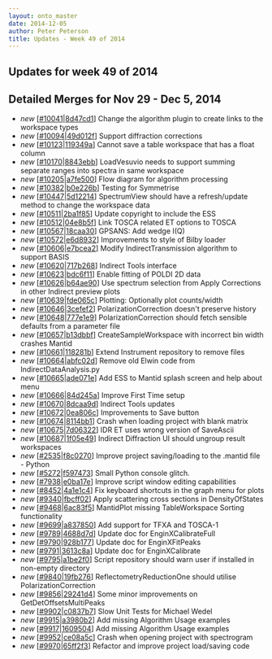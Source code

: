 ```yaml
---
layout: onto_master
date: 2014-12-05
author: Peter Peterson
title: Updates - Week 49 of 2014
---
```

Updates for week 49 of 2014
---------------------------

Detailed Merges for Nov 29 - Dec 5, 2014
----------------------------------------
* *new* \[[#10041](http://trac.mantidproject.org/mantid/ticket/10041)\|[8d47cd1](https://github.com/mantidproject/mantid/commit/8d47cd1a6c7774416454ea8436d573b8fd8f3770)\] Change the algorithm plugin to create links to the workspace types
* *new* \[[#10094](http://trac.mantidproject.org/mantid/ticket/10094)\|[49d012f](https://github.com/mantidproject/mantid/commit/49d012fed6ccf0df9e4020a8317e8d5f584ccaee)\] Support diffraction corrections
* *new* \[[#10123](http://trac.mantidproject.org/mantid/ticket/10123)\|[119349a](https://github.com/mantidproject/mantid/commit/119349a149e71de3a6d21e6240f7e80cf872ec6f)\] Cannot save a table workspace that has a float column
* *new* \[[#10170](http://trac.mantidproject.org/mantid/ticket/10170)\|[8843ebb](https://github.com/mantidproject/mantid/commit/8843ebb7f272ffbcf6f978ac83ec2aa1ed93426b)\] LoadVesuvio needs to support summing separate ranges into spectra in same workspace
* *new* \[[#10205](http://trac.mantidproject.org/mantid/ticket/10205)\|[a7fe500](https://github.com/mantidproject/mantid/commit/a7fe500702aa1a959af2361a6da7c65445fa4eb8)\] Flow diagram for algorithm processing
* *new* \[[#10382](http://trac.mantidproject.org/mantid/ticket/10382)\|[b0e226b](https://github.com/mantidproject/mantid/commit/b0e226bdd39d4651867dab62dbe102bda74b00ee)\] Testing for Symmetrise
* *new* \[[#10447](http://trac.mantidproject.org/mantid/ticket/10447)\|[5d12214](https://github.com/mantidproject/mantid/commit/5d1221493a6af3a276b8ecfb5252fd196a172f58)\] SpectrumView should have a refresh/update method to change the workspace data
* *new* \[[#10511](http://trac.mantidproject.org/mantid/ticket/10511)\|[2ba1f85](https://github.com/mantidproject/mantid/commit/2ba1f852c508e8d2af65e5e4cd19bbc1b1cd8f01)\] Update copyright to include the ESS
* *new* \[[#10512](http://trac.mantidproject.org/mantid/ticket/10512)\|[04e8b5f](https://github.com/mantidproject/mantid/commit/04e8b5f9fdee389fce4dd13e7c89823039770609)\] Link TOSCA related ET options to TOSCA
* *new* \[[#10567](http://trac.mantidproject.org/mantid/ticket/10567)\|[18caa30](https://github.com/mantidproject/mantid/commit/18caa30a6cb5dabaabb12c0972a9f4b3511d5358)\] GPSANS: Add wedge I(Q)
* *new* \[[#10572](http://trac.mantidproject.org/mantid/ticket/10572)\|[e6d8932](https://github.com/mantidproject/mantid/commit/e6d8932ae782c5d2687fee4bf4dcc1ce5a6ccc64)\] Improvements to style of Bilby loader
* *new* \[[#10606](http://trac.mantidproject.org/mantid/ticket/10606)\|[e7bcea2](https://github.com/mantidproject/mantid/commit/e7bcea2ad0c0217e26f17a932172dd09bf41c4cb)\] Modify IndirectTransmission algorithm to support BASIS
* *new* \[[#10620](http://trac.mantidproject.org/mantid/ticket/10620)\|[717b268](https://github.com/mantidproject/mantid/commit/717b268e9fe365a28632154114b0b388ffa3d86b)\] Indirect Tools interface
* *new* \[[#10623](http://trac.mantidproject.org/mantid/ticket/10623)\|[bdc6f11](https://github.com/mantidproject/mantid/commit/bdc6f11339318b52a375c8f36bcd28212541a4e3)\] Enable fitting of POLDI 2D data
* *new* \[[#10626](http://trac.mantidproject.org/mantid/ticket/10626)\|[b64ae90](https://github.com/mantidproject/mantid/commit/b64ae9020d8d5012376cacca8cbd26850b231a66)\] Use spectrum selection from Apply Corrections in other Indirect preview plots
* *new* \[[#10639](http://trac.mantidproject.org/mantid/ticket/10639)\|[fde065c](https://github.com/mantidproject/mantid/commit/fde065c21c453efadb9abe9713c5c8001097a268)\] Plotting: Optionally plot counts/width
* *new* \[[#10646](http://trac.mantidproject.org/mantid/ticket/10646)\|[3cefef2](https://github.com/mantidproject/mantid/commit/3cefef20a7296fd20525d6873e06de5234de65fe)\] PolarizationCorrection doesn't preserve history
* *new* \[[#10648](http://trac.mantidproject.org/mantid/ticket/10648)\|[777e1e9](https://github.com/mantidproject/mantid/commit/777e1e935a3565b78d5b3c09adaba806412b5e90)\] PolarizationCorrection should fetch sensible defaults from a parameter file
* *new* \[[#10657](http://trac.mantidproject.org/mantid/ticket/10657)\|[b13dbbf](https://github.com/mantidproject/mantid/commit/b13dbbf988756d89d7b372c59f5ca524489ef884)\] CreateSampleWorkspace with incorrect bin width crashes Mantid
* *new* \[[#10661](http://trac.mantidproject.org/mantid/ticket/10661)\|[118281b](https://github.com/mantidproject/mantid/commit/118281bc22b0010f59aca5cc9cc114675e87b66a)\] Extend Instrument repository to remove files
* *new* \[[#10664](http://trac.mantidproject.org/mantid/ticket/10664)\|[abfc02d](https://github.com/mantidproject/mantid/commit/abfc02dc6e38805a2c12e8fed067a83b4ea8a93c)\] Remove old Elwin code from IndirectDataAnalysis.py
* *new* \[[#10665](http://trac.mantidproject.org/mantid/ticket/10665)\|[ade071e](https://github.com/mantidproject/mantid/commit/ade071e80ac2c2f18a69e02f8570116a459fa46f)\] Add ESS to Mantid splash screen and help about menu
* *new* \[[#10666](http://trac.mantidproject.org/mantid/ticket/10666)\|[84d245a](https://github.com/mantidproject/mantid/commit/84d245a7ca0bb84e059555fc2af223334c261631)\] Improve First Time setup
* *new* \[[#10670](http://trac.mantidproject.org/mantid/ticket/10670)\|[8dcaa9d](https://github.com/mantidproject/mantid/commit/8dcaa9d69a6171b5679273943044f3de930eb3aa)\] Indirect Tools updates
* *new* \[[#10672](http://trac.mantidproject.org/mantid/ticket/10672)\|[0ea806c](https://github.com/mantidproject/mantid/commit/0ea806c060156f632981deae232873fdf44b530c)\] Improvements to Save button
* *new* \[[#10674](http://trac.mantidproject.org/mantid/ticket/10674)\|[8114bb1](https://github.com/mantidproject/mantid/commit/8114bb1750adbc5938e366b6864e2563875fc842)\] Crash when loading project with blank matrix
* *new* \[[#10675](http://trac.mantidproject.org/mantid/ticket/10675)\|[7d06322](https://github.com/mantidproject/mantid/commit/7d063222605919b69576b9ccc706a3d51c50cf13)\] IDR ET uses wrong version of SaveAscii
* *new* \[[#10687](http://trac.mantidproject.org/mantid/ticket/10687)\|[1f05e49](https://github.com/mantidproject/mantid/commit/1f05e49618eeb37bd8142d4e463df00cb34a35b5)\] Indirect Diffraction UI should ungroup result workspaces
* *new* \[[#2535](http://trac.mantidproject.org/mantid/ticket/2535)\|[f8c0270](https://github.com/mantidproject/mantid/commit/f8c0270578e6f412f160a52f673aaf92dde76071)\] Improve project saving/loading  to the .mantid file - Python
* *new* \[[#5272](http://trac.mantidproject.org/mantid/ticket/5272)\|[f597473](https://github.com/mantidproject/mantid/commit/f597473a00a08373cc42385b136c4ff43e10a6f3)\] Small Python console glitch.
* *new* \[[#7938](http://trac.mantidproject.org/mantid/ticket/7938)\|[e0ba17e](https://github.com/mantidproject/mantid/commit/e0ba17e80302b19e37437508b026369ed6fe872e)\] Improve script window editing capabilities
* *new* \[[#8452](http://trac.mantidproject.org/mantid/ticket/8452)\|[4a1e1c4](https://github.com/mantidproject/mantid/commit/4a1e1c4a04075912ceb4daf48911b7108b89fa8c)\] Fix keyboard shortcuts in the graph menu for plots
* *new* \[[#9340](http://trac.mantidproject.org/mantid/ticket/9340)\|[fbcff02](https://github.com/mantidproject/mantid/commit/fbcff021d112754842da760fbcd69a51870e542e)\] Apply scattering cross sections in DensityOfStates
* *new* \[[#9468](http://trac.mantidproject.org/mantid/ticket/9468)\|[6ac83f5](https://github.com/mantidproject/mantid/commit/6ac83f5cb11a374ddb88572fa158a69479308305)\] MantidPlot missing TableWorkspace Sorting functionality
* *new* \[[#9699](http://trac.mantidproject.org/mantid/ticket/9699)\|[a837850](https://github.com/mantidproject/mantid/commit/a8378509eea453088402f495614d33f27a6d5e89)\] Add support for TFXA and TOSCA-1
* *new* \[[#9789](http://trac.mantidproject.org/mantid/ticket/9789)\|[4688d7d](https://github.com/mantidproject/mantid/commit/4688d7d9f78defd6319604ec572fa6c8854839d0)\] Update doc for EnginXCalibrateFull
* *new* \[[#9790](http://trac.mantidproject.org/mantid/ticket/9790)\|[928b177](https://github.com/mantidproject/mantid/commit/928b177de4a7b60986965a8c7aa84b471776847d)\] Update doc for EnginXFitPeaks
* *new* \[[#9791](http://trac.mantidproject.org/mantid/ticket/9791)\|[3613c8a](https://github.com/mantidproject/mantid/commit/3613c8ae8ff2af5541a99bafd4dbdf6e6b8378ee)\] Update doc for EnginXCalibrate
* *new* \[[#9795](http://trac.mantidproject.org/mantid/ticket/9795)\|[a1be2f0](https://github.com/mantidproject/mantid/commit/a1be2f04d31d04a53b5bd58026f4e18a737316cf)\] Script repository should warn user if installed in non-empty directory
* *new* \[[#9840](http://trac.mantidproject.org/mantid/ticket/9840)\|[19fb276](https://github.com/mantidproject/mantid/commit/19fb27610c6f6924d5f29f4e12ca09dc4eb0e95e)\] ReflectometryReductionOne should utilise PolarizationCorrection
* *new* \[[#9856](http://trac.mantidproject.org/mantid/ticket/9856)\|[29241d4](https://github.com/mantidproject/mantid/commit/29241d4e13bbd16c09b6084401dec4c693c95b44)\] Some minor improvements on GetDetOffsetsMultiPeaks
* *new* \[[#9902](http://trac.mantidproject.org/mantid/ticket/9902)\|[c0837b7](https://github.com/mantidproject/mantid/commit/c0837b71be0586ce0e5be5ab5cda787ae3209c50)\] Slow Unit Tests for Michael Wedel
* *new* \[[#9915](http://trac.mantidproject.org/mantid/ticket/9915)\|[a3980b2](https://github.com/mantidproject/mantid/commit/a3980b210077c45d33b8169e56e3f1b9b17ad79c)\] Add missing Algorithm Usage examples
* *new* \[[#9917](http://trac.mantidproject.org/mantid/ticket/9917)\|[1609504](https://github.com/mantidproject/mantid/commit/16095046e4f7b035ce3b11bf90b90577bc5900fe)\] Add missing Algorithm Usage examples
* *new* \[[#9952](http://trac.mantidproject.org/mantid/ticket/9952)\|[ce08a5c](https://github.com/mantidproject/mantid/commit/ce08a5c1371bc9a0e467f60b91d067fa4993cd78)\] Crash when opening project with spectrogram
* *new* \[[#9970](http://trac.mantidproject.org/mantid/ticket/9970)\|[65ff2f3](https://github.com/mantidproject/mantid/commit/65ff2f3d28fe2d4fe889cf5f2d2f2bd61eb12485)\] Refactor and improve project load/saving code
